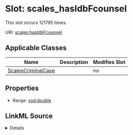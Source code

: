 

# Slot: scales_hasIdbFcounsel




This slot occurs 121785 times.


URI: [scales:hasIdbFcounsel](http://schemas.scales-okn.org/rdf/scales#hasIdbFcounsel)



<!-- no inheritance hierarchy -->





## Applicable Classes

| Name | Description | Modifies Slot |
| --- | --- | --- |
| [ScalesCriminalCase](../classes/ScalesCriminalCase.md) |  |  no  |







## Properties

* Range: [xsd:double](http://www.w3.org/2001/XMLSchema#double)







## LinkML Source

<details>

```yaml
name: scales_hasIdbFcounsel
from_schema: okns:scales-kg
rank: 1000
slot_uri: scales:hasIdbFcounsel
alias: scales_hasIdbFcounsel
domain_of:
- scales_CriminalCase
range: double

```
</details>